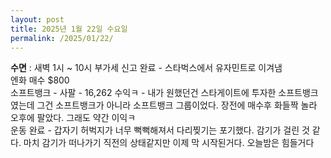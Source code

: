 ```yaml
---
layout: post
title: 2025년 1월 22일 수요일
permalink: /2025/01/22/
---
```

**수면** : 새벽 1시 ~ 10시
부가세 신고 완료 - 스타벅스에서 유자민트로 이겨냄<br/>
엔화 매수 $800<br/>
소프트뱅크 - 사팔 - 16,262 수익ㅋ - 내가 원했던건 스타게이트에 투자한 소프트뱅크였는데 그건 소프트뱅크가 아니라 소프트뱅크 그룹이었다. 장전에 매수후 화들짝 놀라 오후에 팔았다. 그래도 약간 이익ㅋ<br/>
운동 완료 - 갑자기 허벅지가 너무 뻑뻑해져서 다리찢기는 포기했다. 감기가 걸린 것 같다. 마치 감기가 떠나가기 직전의 상태같지만 이제 막 시작된거다. 오늘밤은 힘들거다